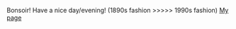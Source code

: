 Bonsoir!
Have a nice day/evening! 
(1890s fashion >>>>> 1990s fashion)
[My page](https://akabutter.github.io/)
